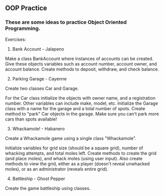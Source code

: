 ## OOP Practice

### These are some ideas to practice Object Oriented Programming.

Exercises:

  1. Bank Account - Jalapeno

  Make a class BankAccount where instances of accounts can be created. Give these objects variables such as account number, account owner,
  and account balance. Create methods to deposit, withdraw, and check balance.

  2. Parking Garage - Cayenne
  
  Create two classes Car and Garage.

  For the Car class initialize the objects with owner name, and a registration number. Other variables can include make, model, etc.
  Initialize the Garage class with a name for the garage and a total number of spots. Create method to "park" Car objects in the garage.
  Make sure you can't park more cars than spots available!

  3. Whackamole! - Habanero

  Create a Whackamole game using a single class "Whackamole".

  Initialize variables for grid size (should be a square grid), number of whacking attempts, and total moles left.
  Create methods to create the grid (and place moles), and whack moles (using user input).
  Also create methods to view the grid, either as a player (doesn't reveal unwhacked moles), or as an administrator (reveals entire grid).

  4. Battleship - Ghost Pepper

  Create the game battleship using classes.
